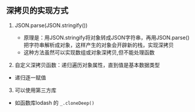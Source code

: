 
## 深拷贝的实现方式
1. JSON.parse(JSON.stringify()) 
    * 原理是：用JSON.stringify将对象转成JSON字符串，再用JSON.parse()把字符串解析成对象，这样产生的对象会开辟新的栈，实现深拷贝
    * 这种方法虽然可以实现数组或对象深拷贝,但不能处理函数

2. 自定义深拷贝函数：递归遍历对象属性，直到值是基本数据类型
  - 递归逐一赋值

3. 可以使用第三方库
  * 如函数库lodash 的 `_.cloneDeep()`